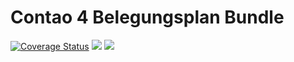 Contao 4 Belegungsplan Bundle
=============================

[![Coverage Status](https://coveralls.io/repos/github/Mailwurm/belegungsplan-bundle/badge.svg?branch=master)](https://coveralls.io/github/Mailwurm/belegungsplan-bundle?branch=master)
[![](https://img.shields.io/packagist/v/mailwurm/belegungsplan-bundle.svg?style=flat-square)](https://packagist.org/packages/mailwurm/belegungsplan-bundle)
[![](https://img.shields.io/packagist/dt/mailwurm/belegungsplan-bundle.svg?style=flat-square)](https://packagist.org/packages/mailwurm/belegungsplan-bundle)
